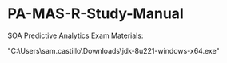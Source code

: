 # PA-MAS-R-Study-Manual

SOA Predictive Analytics Exam Materials:

"C:\Users\sam.castillo\Downloads\jdk-8u221-windows-x64.exe"
